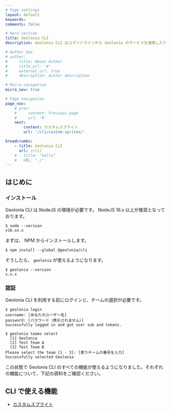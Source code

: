 ```yaml
---
# Page settings
layout: default
keywords:
comments: false

# Hero section
title: Geolonia CLI
description: Geolonia CLI はコマンドラインから Geolonia のサービスを連携したりアップロードしたりできます。

# Author box
# author:
#     title: About Author
#     title_url: '#'
#     external_url: true
#     description: Author description

# Micro navigation
micro_nav: true

# Page navigation
page_nav:
    # prev:
    #     content: Previous page
    #     url: '#'
    next:
        content: カスタムスプライト
        url: '/cli/custom-sprites/'

breadcrumbs:
    - title: Geolonia CLI
      url: /cli/
    # - title: "hello"
    #   URL: "./"
---
```


## はじめに

### インストール

Geolonia CLI は NodeJS の環境が必要です。 NodeJS 16.x 以上が推奨となっております。

```
$ node --version
v16.xx.x
```

まずは、 NPM からインストールします。

```
$ npm install --global @geolonia/cli
```

そうしたら、 `geolonia` が使えるようになります。

```
$ geolonia --version
x.x.x
```

### 認証

Geolonia CLI を利用する前にログインと、チームの選択が必要です。

```
$ geolonia login
username: [あなたのユーザー名]
password: [パスワード（表示されません）]
Successfully logged in and got user sub and tokens.
```

```
$ geolonia teams select
  [1] Geolonia
  [2] Test Team A
  [3] Test Team B
Please select the team [1 - 3]: [使うチームの番号を入力]
Successfully selected Geolonia
```

この状態で Geolonia CLI のすべての機能が使えるようになりました。それぞれの機能について、下記の資料をご確認ください。

## CLI で使える機能

* [カスタムスプライト](/cli/custom-sprites/)

